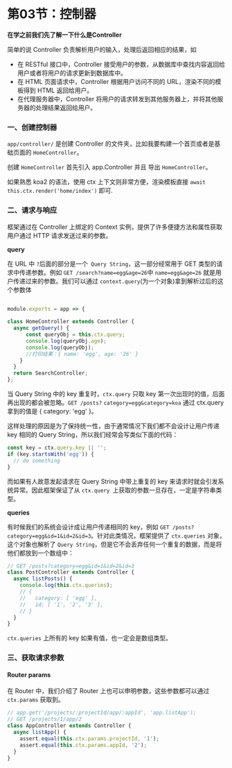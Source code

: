 # 第03节：控制器

**在学之前我们先了解一下什么是Controller**

简单的说 Controller 负责解析用户的输入，处理后返回相应的结果，如
* 在 RESTful 接口中，Controller 接受用户的参数，从数据库中查找内容返回给用户或者将用户的请求更新到数据库中。
* 在 HTML 页面请求中，Controller 根据用户访问不同的 URL，渲染不同的模板得到 HTML 返回给用户。
* 在代理服务器中，Controller 将用户的请求转发到其他服务器上，并将其他服务器的处理结果返回给用户。


### 一、创建控制器

``app/controller/`` 是创建 Controller 的文件夹，比如我要构建一个首页或者是基础页面的 ``HomeController``。

创建 ``HomeController`` 首先引入 app.Controller 并且 导出 ``HomeController``。

如果熟悉 koa2 的语法，使用 ctx 上下文则非常方便，渲染模板直接 ``await this.ctx.render('home/index')`` 即可.


### 二、请求与响应

框架通过在 Controller 上绑定的 Context 实例，提供了许多便捷方法和属性获取用户通过 HTTP 请求发送过来的参数。

**query**

在 URL 中 ``?``后面的部分是一个``` Query String```，这一部分经常用于 GET 类型的请求中传递参数。例如 ```GET /search?name=egg&age=26```中 ```name=egg&age=26``` 就是用户传递过来的参数。我们可以通过 ```context.query```(为一个对象)拿到解析过后的这个参数体
``` js

module.exports = app => {
 
class HomeController extends Controller {
  async getQuery() {
      const queryObj = this.ctx.query;
      console.log(queryObj.age);
      console.log(queryObj);
      //打印结果：{ name: 'egg', age: '26' }
    }
  }
  return SearchController;
};
``` 

当 Query String 中的 key 重复时，```ctx.query``` 只取 key 第一次出现时的值，后面再出现的都会被忽略。```GET /posts?``` ```category=egg&category=koa``` 通过 ctx.query 拿到的值是 { category: 'egg' }。

这样处理的原因是为了保持统一性，由于通常情况下我们都不会设计让用户传递 key 相同的 Query String，所以我们经常会写类似下面的代码：

```js
const key = ctx.query.key || '';
if (key.startsWith('egg')) {
  // do something
}
```

而如果有人故意发起请求在 Query String 中带上重复的 key 来请求时就会引发系统异常。因此框架保证了从 ```ctx.query ```上获取的参数一旦存在，一定是字符串类型。

**queries**

有时候我们的系统会设计成让用户传递相同的 key，例如 ```GET /posts?category=egg&id=1&id=2&id=3```。针对此类情况，框架提供了 ``ctx.queries`` 对象，这个对象也解析了 ``Query String``，但是它不会丢弃任何一个重复的数据，而是将他们都放到一个数组中：

``` js
// GET /posts?category=egg&id=1&id=2&id=3
class PostController extends Controller {
  async listPosts() {
    console.log(this.ctx.queries);
    // {
    //   category: [ 'egg' ],
    //   id: [ '1', '2', '3' ],
    // }
  }
}
```
``ctx.queries`` 上所有的 key 如果有值，也一定会是数组类型。

### 三、获取请求参数

#### Router params

在 Router 中，我们介绍了 Router 上也可以申明参数，这些参数都可以通过 ```ctx.params``` 获取到。

```js
// app.get('/projects/:projectId/app/:appId', 'app.listApp');
// GET /projects/1/app/2
class AppController extends Controller {
  async listApp() {
    assert.equal(this.ctx.params.projectId, '1');
    assert.equal(this.ctx.params.appId, '2');
  }
}
```